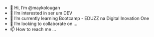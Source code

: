 - 👋 Hi, I’m @maykolougan
- 👀 I’m interested in ser um DEV
- 🌱 I’m currently learning Bootcamp  -  EDUZZ  na Digital Inovation One
- 💞️ I’m looking to collaborate on ...
- 📫 How to reach me ...

<!---
maykolougan/maykolougan is a ✨ special ✨ repository because its `README.md` (this file) appears on your GitHub profile.
You can click the Preview link to take a look at your changes.
--->
